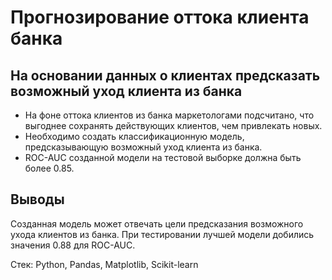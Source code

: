 # Прогнозирование оттока клиента банка
## На основании данных о клиентах предсказать возможный уход клиента из банка
- На фоне оттока клиентов из банка маркетологами подсчитано, что выгоднее сохранять действующих клиентов, чем привлекать новых.
- Необходимо создать классификационную модель, предсказывающую возможный уход клиента из банка.
- ROC-AUC созданной модели на тестовой выборке должна быть более 0.85.
## Выводы
Созданная модель может отвечать цели предсказания возможного ухода клиентов из банка.
При тестировании лучшей модели добились значения 0.88 для ROC-AUC.

Стек: Python, Pandas, Matplotlib, Scikit-learn

